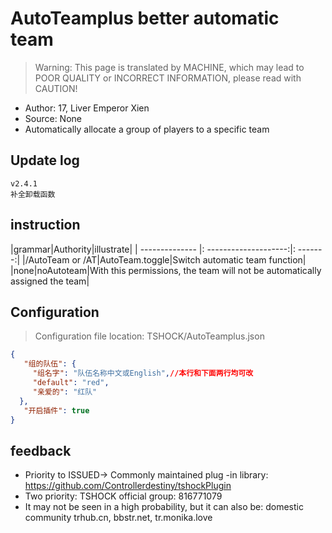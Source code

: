 # AutoTeamplus better automatic team

> Warning: This page is translated by MACHINE, which may lead to POOR QUALITY or INCORRECT INFORMATION, please read with CAUTION!


- Author: 17, Liver Emperor Xien
- Source: None
- Automatically allocate a group of players to a specific team

## Update log

```
v2.4.1
补全卸载函数
```

## instruction

|grammar|Authority|illustrate|
| -------------- |: --------------------:|: -------:|
|/AutoTeam or /AT|AutoTeam.toggle|Switch automatic team function|
|none|noAutoteam|With this permissions, the team will not be automatically assigned the team|

## Configuration
> Configuration file location: TSHOCK/AutoTeamplus.json
```json
{
   "组的队伍": {
     "组名字": "队伍名称中文或English",//本行和下面两行均可改
     "default": "red",
     "亲爱的": "红队" 
  },
   "开启插件": true
}
```
## feedback
- Priority to ISSUED-> Commonly maintained plug -in library: https://github.com/Controllerdestiny/tshockPlugin
- Two priority: TSHOCK official group: 816771079
- It may not be seen in a high probability, but it can also be: domestic community trhub.cn, bbstr.net, tr.monika.love